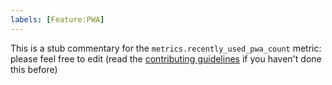 ```yaml
---
labels: [Feature:PWA]
---
```


This is a stub commentary for the `metrics.recently_used_pwa_count` metric: please feel free to edit (read the
[contributing guidelines](https://github.com/mozilla/glean-annotations/blob/main/CONTRIBUTING.md)
if you haven't done this before)
